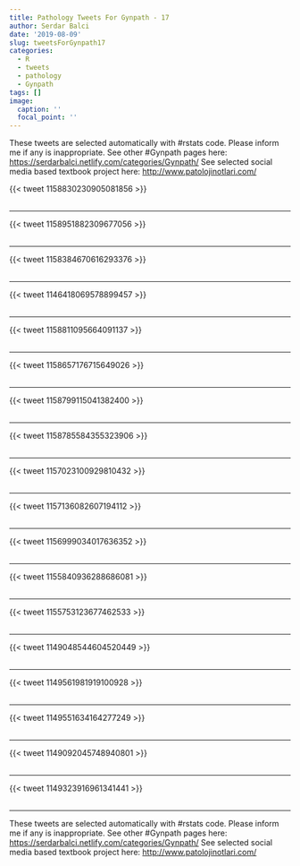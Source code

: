 ```yaml
---
title: Pathology Tweets For Gynpath - 17
author: Serdar Balci
date: '2019-08-09'
slug: tweetsForGynpath17
categories:
  - R
  - tweets
  - pathology
  - Gynpath
tags: []
image:
  caption: ''
  focal_point: ''
---
```



These tweets are selected automatically with #rstats code. Please inform me if any is inappropriate.
See other #Gynpath pages here: https://serdarbalci.netlify.com/categories/Gynpath/ 
See selected social media based textbook project here: http://www.patolojinotlari.com/

{{< tweet 1158830230905081856 >}}
<br>
<br>
<hr>
{{< tweet 1158951882309677056 >}}
<br>
<br>
<hr>
{{< tweet 1158384670616293376 >}}
<br>
<br>
<hr>
{{< tweet 1146418069578899457 >}}
<br>
<br>
<hr>
{{< tweet 1158811095664091137 >}}
<br>
<br>
<hr>
{{< tweet 1158657176715649026 >}}
<br>
<br>
<hr>
{{< tweet 1158799115041382400 >}}
<br>
<br>
<hr>
{{< tweet 1158785584355323906 >}}
<br>
<br>
<hr>
{{< tweet 1157023100929810432 >}}
<br>
<br>
<hr>
{{< tweet 1157136082607194112 >}}
<br>
<br>
<hr>
{{< tweet 1156999034017636352 >}}
<br>
<br>
<hr>
{{< tweet 1155840936288686081 >}}
<br>
<br>
<hr>
{{< tweet 1155753123677462533 >}}
<br>
<br>
<hr>
{{< tweet 1149048544604520449 >}}
<br>
<br>
<hr>
{{< tweet 1149561981919100928 >}}
<br>
<br>
<hr>
{{< tweet 1149551634164277249 >}}
<br>
<br>
<hr>
{{< tweet 1149092045748940801 >}}
<br>
<br>
<hr>
{{< tweet 1149323916961341441 >}}
<br>
<br>
<hr>


These tweets are selected automatically with #rstats code. Please inform me if any is inappropriate.
See other #Gynpath pages here: https://serdarbalci.netlify.com/categories/Gynpath/ 
See selected social media based textbook project here: http://www.patolojinotlari.com/

